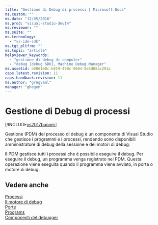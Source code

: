 ```yaml
---
title: "Gestione di Debug di processi | Microsoft Docs"
ms.custom: ""
ms.date: "12/05/2016"
ms.prod: "visual-studio-dev14"
ms.reviewer: ""
ms.suite: ""
ms.technology: 
  - "vs-ide-sdk"
ms.tgt_pltfrm: ""
ms.topic: "article"
helpviewer_keywords: 
  - "gestione di debug di computer"
  - "debug [debug SDK], Machine Debug Manager"
ms.assetid: d0861e0c-b819-490c-9604-5e6d08ac291a
caps.latest.revision: 11
caps.handback.revision: 11
ms.author: "gregvanl"
manager: "ghogen"
---
```

# Gestione di Debug di processi
[!INCLUDE[vs2017banner](../../code-quality/includes/vs2017banner.md)]

Gestione \(PDM\) del processo di debug è un componente di Visual Studio che gestisce i programmi e i processi, rendendo sono disponibili amministratore di debug della sessione e dei motori di debug.  
  
 Il PDM gestisce tutti i processi che è possibile eseguire il debug.  Per eseguire il debug, un programma venga registrato nel PDM.  Questa operazione viene eseguita quando il programma viene avviato, in porta o motore di debug.  
  
## Vedere anche  
 [Processi](../../extensibility/debugger/processes.md)   
 [Il motore di debug](../../extensibility/debugger/debug-engine.md)   
 [Porte](../../extensibility/debugger/ports.md)   
 [Programs](../../extensibility/debugger/programs.md)   
 [Componenti del debugger](../../extensibility/debugger/debugger-components.md)